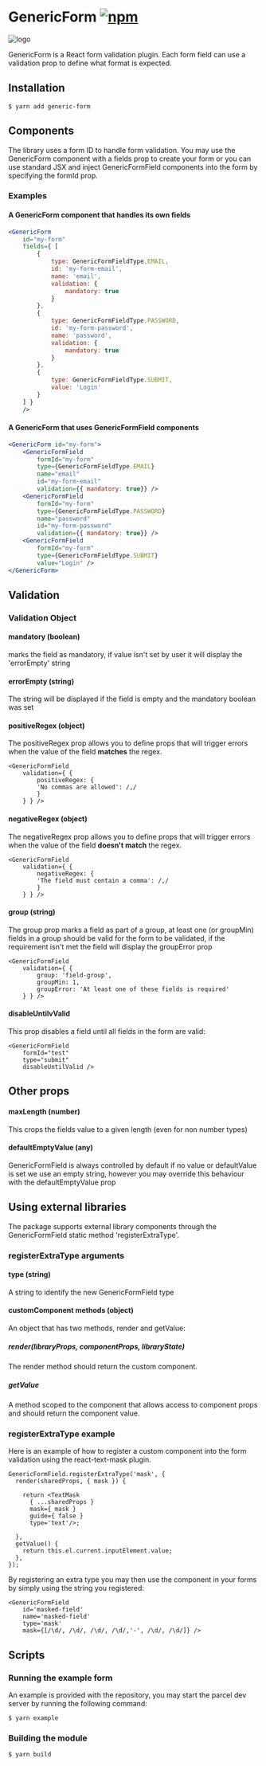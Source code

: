 # GenericForm [![npm][npm-image]][npm-url]

![logo](https://s3.amazonaws.com/word-art/5c5c51c120152c19834ad3d2.png)

[npm-image]: https://img.shields.io/npm/v/generic-form.svg
[npm-url]: https://www.npmjs.com/package/generic-form

GenericForm is a React form validation plugin. 
Each form field can use a validation prop to define what format is expected.

## Installation

```
$ yarn add generic-form
```

## Components

The library uses a form ID to handle form validation. You may use the GenericForm component
with a fields prop to create your form or you can use standard JSX and inject GenericFormField components
into the form by specifying the formId prop.

### Examples

#### A GenericForm component that handles its own fields

```jsx
<GenericForm 
    id="my-form"
    fields={ [
        {
            type: GenericFormFieldType.EMAIL,
            id: 'my-form-email',
            name: 'email',
            validation: {
                mandatory: true
            }
        },
        {
            type: GenericFormFieldType.PASSWORD,
            id: 'my-form-password',
            name: 'password',
            validation: {
                mandatory: true
            }
        },
        {
            type: GenericFormFieldType.SUBMIT,
            value: 'Login'
        }
    ] }
    />
```
#### A GenericForm that uses GenericFormField components
```jsx
<GenericForm id="my-form">
    <GenericFormField 
        formId="my-form"
        type={GenericFormFieldType.EMAIL} 
        name="email" 
        id="my-form-email"
        validation={{ mandatory: true}} />
    <GenericFormField 
        formId="my-form"
        type={GenericFormFieldType.PASSWORD} 
        name="password" 
        id="my-form-password"
        validation={{ mandatory: true}} />
    <GenericFormField 
        formId="my-form"
        type={GenericFormFieldType.SUBMIT} 
        value="Login" />
</GenericForm>
```

## Validation

### Validation Object

#### mandatory (boolean)
 marks the field as mandatory, if value isn't set by user it will display
the 'errorEmpty' string


#### errorEmpty (string)
The string will be displayed if the field is empty and the mandatory boolean was set


#### positiveRegex (object)
The positiveRegex prop allows you to define props that will trigger errors when the value of the field
**matches** the regex.
```
<GenericFormField
    validation={ {
        positiveRegex: {
        'No commas are allowed': /,/
        }
    } } />
```

#### negativeRegex (object)
The negativeRegex prop allows you to define props that will trigger errors when the value of the field
**doesn't match** the regex.
```
<GenericFormField
    validation={ {
        negativeRegex: {
        'The field must contain a comma': /,/
        }
    } } />
```

#### group (string)
The group prop marks a field as part of a group, at least one (or groupMin) fields in a group
should be valid for the form to be validated, if the requirement isn't met the field will display
the groupError prop
```
<GenericFormField
    validation={ {
        group: 'field-group',
        groupMin: 1,
        groupError: 'At least one of these fields is required'
    } } />
```

#### disableUntilvValid
This prop disables a field until all fields in the form are valid:
```
<GenericFormField
    formId="test"
    type="submit"
    disableUntilValid />
```

## Other props

#### maxLength (number)
This crops the fields value to a given length (even for non number types)

#### defaultEmptyValue (any)
GenericFormField is always controlled by default if no value or defaultValue is set we use
an empty string, however you may override this behaviour with the defaultEmptyValue prop

## Using external libraries

The package supports external library components through the GenericFormField static method 'registerExtraType'.
### registerExtraType arguments

#### type (string)
A string to identify the new GenericFormField type

#### customComponent methods (object)
An object that has two methods, render and getValue:
##### render(libraryProps, componentProps, libraryState)
The render method should return the custom component.
##### getValue
A method scoped to the component that allows access to component props and should return the component value.

### registerExtraType example

Here is an example of how to register a custom component into the form validation using
the react-text-mask plugin.

```
GenericFormField.registerExtraType('mask', {
  render(sharedProps, { mask }) {

    return <TextMask
      { ...sharedProps }
      mask={ mask }
      guide={ false }
      type='text'/>;

  },
  getValue() {
    return this.el.current.inputElement.value;
  },
});
```
By registering an extra type you may then use the component in your forms by simply using the string you registered:
```
<GenericFormField
    id='masked-field'
    name='masked-field'
    type='mask'
    mask={[/\d/, /\d/, /\d/, /\d/,'-', /\d/, /\d/]} />
```


## Scripts

### Running the example form

An example is provided with the repository, you may start the parcel dev server by running the following command:
```
$ yarn example
```

### Building the module
```
$ yarn build
```
